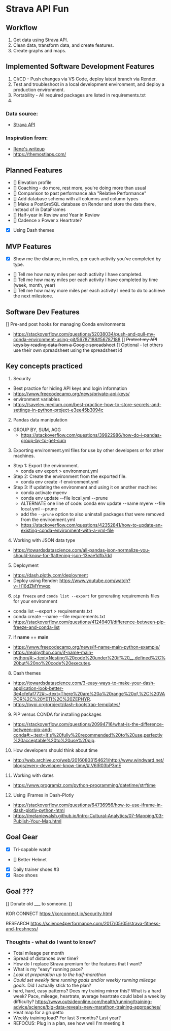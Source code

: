 # Strava API Fun


## Workflow
1. Get data using Strava API.
2. Clean data, transform data, and create features.
3. Create graphs and maps.

## Implemented Software Development Features
1. CI/CD - Push changes via VS Code, deploy latest branch via Render.
2. Test and troubleshoot in a local development environment, and deploy a production environment.
3. Portability - All required packages are listed in requirements.txt
4. 

### Data source: 
- [Strava API](https://developers.strava.com/)
### Inspiration from: 
- [Rene's writeup](https://towardsdatascience.com/visualize-your-strava-data-on-an-interactive-map-with-python-92c1ce69e91d)
- https://themostlaps.com/

## Planned Features
- [] Elevation profile
- [] Coaching - do more, rest more, you're doing more than usual
- [] Comparison to past performance aka "Relative Performance"
- [] Add database schema with all columns and column types
- [] Make a PostGreSQL database on Render and store the data there, instead of in DataFrames
- [] Half-year in Review and Year in Review
- [] Cadence x Power x Heartrate?
- [X] Using Dash themes

## MVP Features
- [X] Show me the distance, in miles, per each activity you've completed by type.
- [] Tell me how many miles per each activity I have completed.
- [] Tell me how many miles per each activity I have completed by time (week, month, year)
- [] Tell me how many more miles per each activity I need to do to achieve the next milestone.

## Software Dev Features
[] Pre-and post hooks for managing Conda environments
- https://stackoverflow.com/questions/52038034/push-and-pull-my-conda-environment-using-git/56787188#56787188
[] ~~Protect my API keys by reading data from a Google spreadsheet~~
[] Optional - let others use their own spreadsheet using the spreadsheet id

## Key concepts practiced
1. Security
- Best practice for hiding API keys and login information
- https://www.freecodecamp.org/news/private-api-keys/
- environment variables
- https://savelev.medium.com/best-practice-how-to-store-secrets-and-settings-in-python-project-e3ee45b3094c
2. Pandas data manipulation
- GROUP BY, SUM, AGG
    - https://stackoverflow.com/questions/39922986/how-do-i-pandas-group-by-to-get-sum
3. Exporting environment.yml files for use by other developers or for other machines.
- Step 1: Export the environment.
    - conda env export > environment.yml
- Step 2: Create the environment from the exported file.
    - conda env create -f environment.yml
- Step 3: If updating the environment and using it on another machine:
    - conda activate myenv
    - conda env update --file local.yml --prune
    - ALTERNATE one line of code: conda env update --name myenv --file local.yml --prune
    - add the `--prune` option to also uninstall packages that were removed from the environment.yml
    - https://stackoverflow.com/questions/42352841/how-to-update-an-existing-conda-environment-with-a-yml-file

4. Working with JSON data type
- https://towardsdatascience.com/all-pandas-json-normalize-you-should-know-for-flattening-json-13eae1dfb7dd
5. Deployment
- https://dash.plotly.com/deployment
- Deploy using Render: https://www.youtube.com/watch?v=H16dZMYmvqo
6. `pip freeze` and `conda list --export` for generating requirements files for your environment
- conda list --export > requirements.txt
- conda create --name <envname> --file requirements.txt
- https://stackoverflow.com/questions/41249401/difference-between-pip-freeze-and-conda-list
7. if __name__ == __main__
- https://www.freecodecamp.org/news/if-name-main-python-example/
- https://realpython.com/if-name-main-python/#:~:text=Nesting%20code%20under%20if%20__,defined%2C%20but%20no%20code%20executes.
8. Dash themes
- https://towardsdatascience.com/3-easy-ways-to-make-your-dash-application-look-better-3e4cfefaf772#:~:text=There%20are%20a%20range%20of,%2C%20VAPOR%2C%20YETI%2C%20ZEPHYR.
- https://pypi.org/project/dash-bootstrap-templates/
9. PIP versus CONDA for installing packages
- https://stackoverflow.com/questions/20994716/what-is-the-difference-between-pip-and-conda#:~:text=It's%20fully%20recommended%20to%20use,perfectly%20acceptable%20to%20use%20pip.
10. How developers should think about time
- http://web.archive.org/web/20160803154621/http://www.windward.net/blogs/every-developer-know-time/#.V6IR03bP3mE
11. Working with dates
- https://www.programiz.com/python-programming/datetime/strftime
12. Using iFrames in Dash-Plotly
- https://stackoverflow.com/questions/64736956/how-to-use-iframe-in-dash-plotly-python-html
- https://melaniewalsh.github.io/Intro-Cultural-Analytics/07-Mapping/03-Publish-Your-Map.html
## Goal Gear
- [x] Tri-capable watch
- [] Better Helmet
- [X] Daily trainer shoes #3
- [X] Race shoes

## Goal ???
[] Donate old ___ to someone.
[] 

KOR CONNECT
https://korconnect.io/security.html

RESEARCH
https://science4performance.com/2017/05/05/strava-fitness-and-freshness/

### Thoughts - what do I want to know?
- Total mileage per month
- Spread of distances over time?
- How do I replace Strava premium for the features that I want?
- What is my "easy" running pace?
- *Look at preparation up to the half-marathon*
- *Could set weekly time running goals and/or weekly running mileage goals.* Did I actually stick to the plan?
- hard, hard, easy patterns? Does my training mirror this? What is a hard week? Pace, mileage, heartrate, average heartrate could label a week by difficulty? https://www.outsideonline.com/health/running/training-advice/science/big-data-reveals-new-marathon-training-approaches/
- Heat map for a grupetto
- Weekly training load? For last 3 months? Last year?
- REFOCUS: Plug in a plan, see how well I'm meeting it